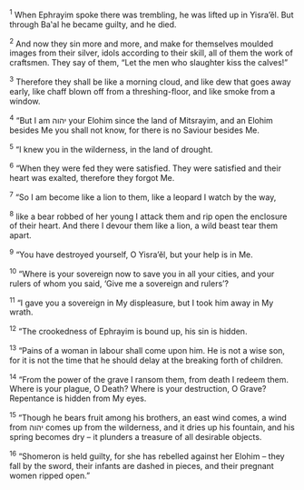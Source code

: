 <sup>1</sup> When Ephrayim spoke there was trembling, he was lifted up in Yisra’ĕl. But through Ba‛al he became guilty, and he died.

<sup>2</sup> And now they sin more and more, and make for themselves moulded images from their silver, idols according to their skill, all of them the work of craftsmen. They say of them, “Let the men who slaughter kiss the calves!”

<sup>3</sup> Therefore they shall be like a morning cloud, and like dew that goes away early, like chaff blown off from a threshing-floor, and like smoke from a window.

<sup>4</sup> “But I am יהוה your Elohim since the land of Mitsrayim, and an Elohim besides Me you shall not know, for there is no Saviour besides Me.

<sup>5</sup> “I knew you in the wilderness, in the land of drought.

<sup>6</sup> “When they were fed they were satisfied. They were satisfied and their heart was exalted, therefore they forgot Me.

<sup>7</sup> “So I am become like a lion to them, like a leopard I watch by the way,

<sup>8</sup> like a bear robbed of her young I attack them and rip open the enclosure of their heart. And there I devour them like a lion, a wild beast tear them apart.

<sup>9</sup> “You have destroyed yourself, O Yisra’ĕl, but your help is in Me.

<sup>10</sup> “Where is your sovereign now to save you in all your cities, and your rulers of whom you said, ‘Give me a sovereign and rulers’?

<sup>11</sup> “I gave you a sovereign in My displeasure, but I took him away in My wrath.

<sup>12</sup> “The crookedness of Ephrayim is bound up, his sin is hidden.

<sup>13</sup> “Pains of a woman in labour shall come upon him. He is not a wise son, for it is not the time that he should delay at the breaking forth of children.

<sup>14</sup> “From the power of the grave I ransom them, from death I redeem them. Where is your plague, O Death? Where is your destruction, O Grave? Repentance is hidden from My eyes.

<sup>15</sup> “Though he bears fruit among his brothers, an east wind comes, a wind from יהוה comes up from the wilderness, and it dries up his fountain, and his spring becomes dry – it plunders a treasure of all desirable objects.

<sup>16</sup> “Shomeron is held guilty, for she has rebelled against her Elohim – they fall by the sword, their infants are dashed in pieces, and their pregnant women ripped open.”

